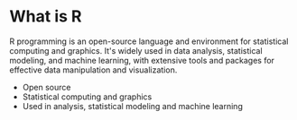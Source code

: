 # What is R
R programming is an open-source language and environment for statistical computing and graphics. It's widely used in data analysis, statistical modeling, and machine learning, with extensive tools and packages for effective data manipulation and visualization.

- Open source
- Statistical computing and graphics
- Used in analysis, statistical modeling and machine learning